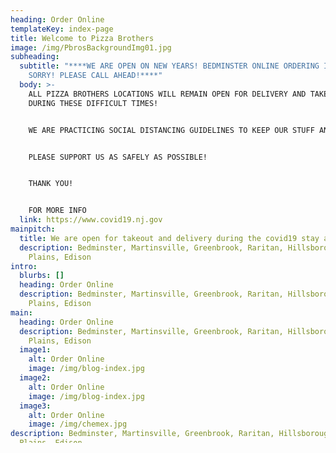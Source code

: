 ```yaml
---
heading: Order Online
templateKey: index-page
title: Welcome to Pizza Brothers
image: /img/PbrosBackgroundImg01.jpg
subheading:
  subtitle: "****WE ARE OPEN ON NEW YEARS! BEDMINSTER ONLINE ORDERING IS DOWN
    SORRY! PLEASE CALL AHEAD!****"
  body: >-
    ALL PIZZA BROTHERS LOCATIONS WILL REMAIN OPEN FOR DELIVERY AND TAKEOUT
    DURING THESE DIFFICULT TIMES!


    WE ARE PRACTICING SOCIAL DISTANCING GUIDELINES TO KEEP OUR STUFF AND CUSTOMERS SAFE.


    PLEASE SUPPORT US AS SAFELY AS POSSIBLE! 


    THANK YOU!


    FOR MORE INFO
  link: https://www.covid19.nj.gov
mainpitch:
  title: We are open for takeout and delivery during the covid19 stay at home order.
  description: Bedminster, Martinsville, Greenbrook, Raritan, Hillsborough, Scotch
    Plains, Edison
intro:
  blurbs: []
  heading: Order Online
  description: Bedminster, Martinsville, Greenbrook, Raritan, Hillsborough, Scotch
    Plains, Edison
main:
  heading: Order Online
  description: Bedminster, Martinsville, Greenbrook, Raritan, Hillsborough, Scotch
    Plains, Edison
  image1:
    alt: Order Online
    image: /img/blog-index.jpg
  image2:
    alt: Order Online
    image: /img/blog-index.jpg
  image3:
    alt: Order Online
    image: /img/chemex.jpg
description: Bedminster, Martinsville, Greenbrook, Raritan, Hillsborough, Scotch
  Plains, Edison
---
```

